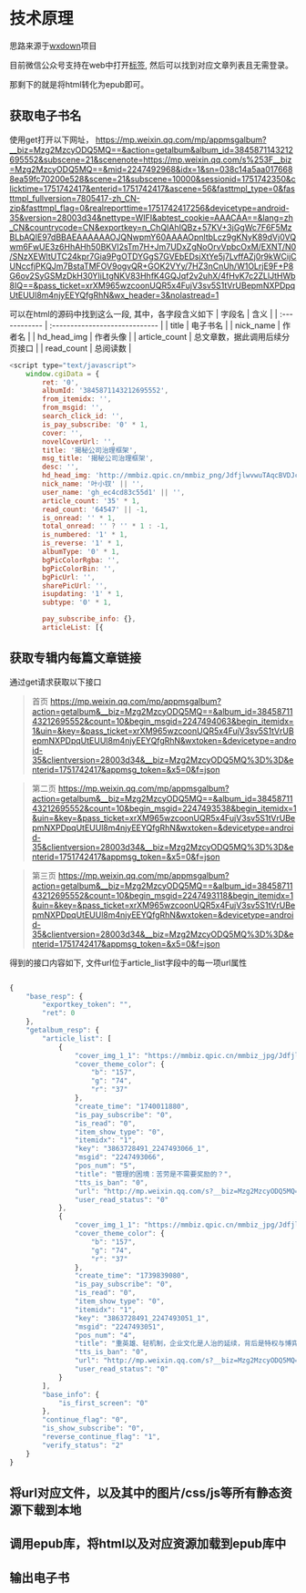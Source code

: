 #   技术原理

思路来源于[wxdown](https://github.com/systemmin/wxdown)项目

目前微信公众号支持在web中打开[标签](https://mp.weixin.qq.com/mp/appmsgalbum?__biz=Mzg2MzcyODQ5MQ==&action=getalbum&album_id=3845871143212695552&subscene=21&scenenote=https%3A%2F%2Fmp.weixin.qq.com%2Fs%3F__biz%3DMzg2MzcyODQ5MQ%3D%3D%26mid%3D2247492968%26idx%3D1%26sn%3D038c14a5aa0176688ea59fc70200e528%26scene%3D21%26subscene%3D10000%26sessionid%3D1751742350%26clicktime%3D1751742417%26enterid%3D1751742417%26ascene%3D56%26fasttmpl_type%3D0%26fasttmpl_fullversion%3D7805417-zh_CN-zip%26fasttmpl_flag%3D0%26realreporttime%3D1751742417256%26devicetype%3Dandroid-35%26version%3D28003d34%26nettype%3DWIFI%26abtest_cookie%3DAAACAA%253D%253D%26lang%3Dzh_CN%26countrycode%3DCN%26exportkey%3Dn_ChQIAhIQBz%252B57KV%252B3jGgWc7F6F5MzBLbAQIE97dBBAEAAAAAAOJQNwpmY60AAAAOpnltbLcz9gKNyK89dVj0VQwm6FwUE3z6HhAHh50BKVI2sTm7H%252BJm7UDxZgNoOrvVpbcOxM%252FEXNT%252FN0%252FSNzXEWltUTC24kpr7Gia9PgOTDYGgS7GVEbEDsjXtYe5j7LvffAZj0r9kWCijCUNccfjPKQJm7BstaTMFOV9ogvQR%252BGOK2VYy%252F7HZ3nCnUh%252FW1OLrjE9F%252BP8G6ov2SyGSMzDkH30YIiLtgNKV83HhfK4GQJqf2v2uhX%252F4fHvK7c2ZLlJtHWb8IQ%253D%253D%26pass_ticket%3DxrXM965wzcoonUQR5x4FujV3sv5S1tVrUBepmNXPDpqUtEUUl8m4njyEEYQfgRhN%26wx_header%3D3&nolastread=1#wechat_redirect), 然后可以找到对应文章列表且无需登录。

那剩下的就是将html转化为epub即可。

## 获取电子书名

使用get打开以下网址，
https://mp.weixin.qq.com/mp/appmsgalbum?__biz=Mzg2MzcyODQ5MQ==&action=getalbum&album_id=3845871143212695552&subscene=21&scenenote=https://mp.weixin.qq.com/s%253F__biz=Mzg2MzcyODQ5MQ==&mid=2247492968&idx=1&sn=038c14a5aa0176688ea59fc70200e528&scene=21&subscene=10000&sessionid=1751742350&clicktime=1751742417&enterid=1751742417&ascene=56&fasttmpl_type=0&fasttmpl_fullversion=7805417-zh_CN-zip&fasttmpl_flag=0&realreporttime=1751742417256&devicetype=android-35&version=28003d34&nettype=WIFI&abtest_cookie=AAACAA==&lang=zh_CN&countrycode=CN&exportkey=n_ChQIAhIQBz+57KV+3jGgWc7F6F5MzBLbAQIE97dBBAEAAAAAAOJQNwpmY60AAAAOpnltbLcz9gKNyK89dVj0VQwm6FwUE3z6HhAHh50BKVI2sTm7H+Jm7UDxZgNoOrvVpbcOxM/EXNT/N0/SNzXEWltUTC24kpr7Gia9PgOTDYGgS7GVEbEDsjXtYe5j7LvffAZj0r9kWCijCUNccfjPKQJm7BstaTMFOV9ogvQR+GOK2VYy/7HZ3nCnUh/W1OLrjE9F+P8G6ov2SyGSMzDkH30YIiLtgNKV83HhfK4GQJqf2v2uhX/4fHvK7c2ZLlJtHWb8IQ==&pass_ticket=xrXM965wzcoonUQR5x4FujV3sv5S1tVrUBepmNXPDpqUtEUUl8m4njyEEYQfgRhN&wx_header=3&nolastread=1

可以在html的源码中找到这么一段, 其中，各字段含义如下
| 字段名        | 含义                           |
| :------------ | :----------------------------- |
| title         | 电子书名                       |
| nick_name     | 作者名                         |
| hd_head_img   | 作者头像                       |
| article_count | 总文章数，据此调用后续分页接口 |
| read_count    | 总阅读数                       |

```js
<script type="text/javascript">
    window.cgiData = {
        ret: '0',
        albumId: '3845871143212695552',
        from_itemidx: '',
        from_msgid: '',
        search_click_id: '',
        is_pay_subscribe: '0' * 1,
        cover: '',
        novelCoverUrl: '',
        title: '揭秘公司治理框架',
        msg_title: '揭秘公司治理框架',
        desc: '',
        hd_head_img: 'http://mmbiz.qpic.cn/mmbiz_png/JdfjlwvwuTAqcBVDJcBlZibOgP0nAcxDpzjftYxZWQJDF2FsbLsia1edWeMiaevX7qYWtM6TIhcvTZECKM1asE6JA/0?wx_fmt=png' || '',
        nick_name: '叶小钗' || '',
        user_name: 'gh_ec4cd83c55d1' || '',
        article_count: '35' * 1,
        read_count: '64547' || -1,
        is_onread: '' * 1,
        total_onread: '' ? '' * 1 : -1,
        is_numbered: '1' * 1,
        is_reverse: '1' * 1,
        albumType: '0' * 1,
        bgPicColorRgba: '',
        bgPicColorBin: '',
        bgPicUrl: '',
        sharePicUrl: '',
        isupdating: '1' * 1,
        subtype: '0' * 1,

        pay_subscribe_info: {},
        articleList: [{
```

##  获取专辑内每篇文章链接

通过get请求获取以下接口

> 首页
https://mp.weixin.qq.com/mp/appmsgalbum?action=getalbum&__biz=Mzg2MzcyODQ5MQ==&album_id=3845871143212695552&count=10&begin_msgid=2247494063&begin_itemidx=1&uin=&key=&pass_ticket=xrXM965wzcoonUQR5x4FujV3sv5S1tVrUBepmNXPDpqUtEUUl8m4njyEEYQfgRhN&wxtoken=&devicetype=android-35&clientversion=28003d34&__biz=Mzg2MzcyODQ5MQ%3D%3D&enterid=1751742417&appmsg_token=&x5=0&f=json

> 第二页
https://mp.weixin.qq.com/mp/appmsgalbum?action=getalbum&__biz=Mzg2MzcyODQ5MQ==&album_id=3845871143212695552&count=10&begin_msgid=2247493538&begin_itemidx=1&uin=&key=&pass_ticket=xrXM965wzcoonUQR5x4FujV3sv5S1tVrUBepmNXPDpqUtEUUl8m4njyEEYQfgRhN&wxtoken=&devicetype=android-35&clientversion=28003d34&__biz=Mzg2MzcyODQ5MQ%3D%3D&enterid=1751742417&appmsg_token=&x5=0&f=json

> 第三页
https://mp.weixin.qq.com/mp/appmsgalbum?action=getalbum&__biz=Mzg2MzcyODQ5MQ==&album_id=3845871143212695552&count=10&begin_msgid=2247493118&begin_itemidx=1&uin=&key=&pass_ticket=xrXM965wzcoonUQR5x4FujV3sv5S1tVrUBepmNXPDpqUtEUUl8m4njyEEYQfgRhN&wxtoken=&devicetype=android-35&clientversion=28003d34&__biz=Mzg2MzcyODQ5MQ%3D%3D&enterid=1751742417&appmsg_token=&x5=0&f=json

得到的接口内容如下, 文件url位于article_list字段中的每一项url属性
```js

{
    "base_resp": {
        "exportkey_token": "",
        "ret": 0
    },
    "getalbum_resp": {
        "article_list": [
            {
                "cover_img_1_1": "https://mmbiz.qpic.cn/mmbiz_jpg/JdfjlwvwuTDMu2kicZld4aYhNrO92ic33ndiagfZW86KhMDmK47qINosN7huyVZb42VWpR40h7LICK87sKjnGicHnA/300",
                "cover_theme_color": {
                    "b": "157",
                    "g": "74",
                    "r": "37"
                },
                "create_time": "1740011880",
                "is_pay_subscribe": "0",
                "is_read": "0",
                "item_show_type": "0",
                "itemidx": "1",
                "key": "3863728491_2247493066_1",
                "msgid": "2247493066",
                "pos_num": "5",
                "title": "管理的困境：苦劳是不需要奖励的？",
                "tts_is_ban": "0",
                "url": "http://mp.weixin.qq.com/s?__biz=Mzg2MzcyODQ5MQ==&mid=2247493066&idx=1&sn=d6f8054ecd921cbe13b5870770a92352&chksm=ce7683cef9010ad86d51a5e4ab191f7383a69b4f3d7f32d67c75fa362209b39a195bf33b373c#rd",
                "user_read_status": "0"
            },
            {
                "cover_img_1_1": "https://mmbiz.qpic.cn/mmbiz_jpg/JdfjlwvwuTDMu2kicZld4aYhNrO92ic33ndiagfZW86KhMDmK47qINosN7huyVZb42VWpR40h7LICK87sKjnGicHnA/300",
                "cover_theme_color": {
                    "b": "157",
                    "g": "74",
                    "r": "37"
                },
                "create_time": "1739839080",
                "is_pay_subscribe": "0",
                "is_read": "0",
                "item_show_type": "0",
                "itemidx": "1",
                "key": "3863728491_2247493051_1",
                "msgid": "2247493051",
                "pos_num": "4",
                "title": "重英雄、轻机制，企业文化是人治的延续，背后是特权与博弈",
                "tts_is_ban": "0",
                "url": "http://mp.weixin.qq.com/s?__biz=Mzg2MzcyODQ5MQ==&mid=2247493051&idx=1&sn=a4325b10641dbebc067c0072583de64a&chksm=ce7683bff9010aa93554fdcf5459a3a39e91b549f2aab1750e3fa76d8afbf52c1bb320008b35#rd",
                "user_read_status": "0"
            }
        ],
        "base_info": {
            "is_first_screen": "0"
        },
        "continue_flag": "0",
        "is_show_subscribe": "0",
        "reverse_continue_flag": "1",
        "verify_status": "2"
    }
}
```

## 将url对应文件，以及其中的图片/css/js等所有静态资源下载到本地

##  调用epub库，将html以及对应资源加载到epub库中

##  输出电子书